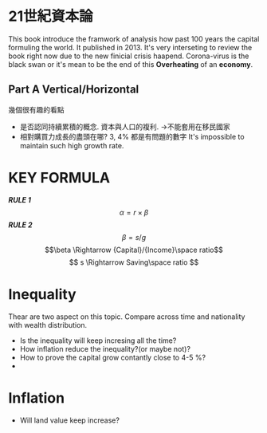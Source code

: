 # 21世紀資本論
 This book introduce the framwork of analysis how past 100 years the capital formuling the world.
 It published in 2013. It's very interseting  to review the book right now due to the new finicial crisis haapend. Corona-virus is the black swan or it's mean to be the end of this **Overheating** of an **economy**.
 
 ## Part A Vertical/Horizontal 
 幾個很有趣的看點
- 是否認同持續累積的概念. 資本與人口的複利. ->不能套用在移民國家
- 相對購買力成長的盡頭在哪? 3, 4% 都是有問題的數字 It's impossible to maintain such high growth rate.

# KEY FORMULA
***RULE 1***
$$\alpha = r \times \beta$$
***RULE 2***
$$ \beta = s/g$$
$$\beta \Rightarrow {Capital}/{Income}\space ratio$$
$$ s \Rightarrow Saving\space ratio $$


# Inequality
Thear are two aspect on this topic. Compare across time and nationality with wealth distribution. 
- Is the inequality will keep incresing all the time?
- How inflation reduce the inequality?(or maybe not)?
- How to prove the capital grow contantly close to 4-5 %?
- 
# Inflation
-  Will land value keep increase?
<!--stackedit_data:
eyJoaXN0b3J5IjpbLTI5OTU2OTk4MywtMTA5MDgyNzExMSwxOD
UxNDAxMjU1LDQ2NjE5MjIwN119
-->